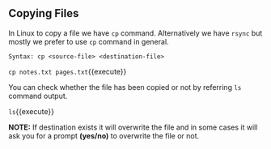 # #
## Copying Files

In Linux to copy a file we have `cp` command. Alternatively we have `rsync` but mostly we prefer to use `cp` command in general.

`Syntax: cp <source-file> <destination-file>`

`cp notes.txt pages.txt`{{execute}}

You can check whether the file has been copied or not by referring `ls` command output.

`ls`{{execute}}

**NOTE:** If destination exists it will overwrite the file and in some cases it will ask you for a prompt **(yes/no)** to overwrite the file or not.
